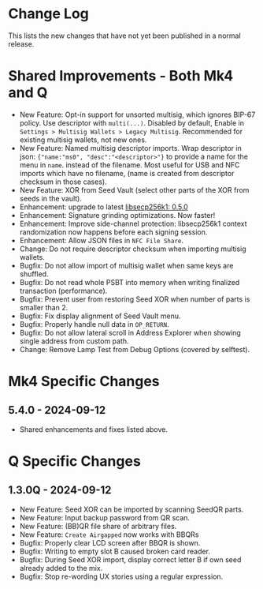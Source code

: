 # Change Log

This lists the new changes that have not yet been published in a normal release.

# Shared Improvements - Both Mk4 and Q

- New Feature: Opt-in support for unsorted multisig, which ignores BIP-67 policy. Use
  descriptor with `multi(...)`. Disabled by default, Enable in 
  `Settings > Multisig Wallets > Legacy Multisig`. Recommended for existing multisig
  wallets, not new ones.
- New Feature: Named multisig descriptor imports. Wrap descriptor in json:
    `{"name:"ms0", "desc":"<descriptor>"}` to provide a name for the menu in `name`.
  instead of the filename. Most useful for USB and NFC imports which have no filename, 
  (name is created from descriptor checksum in those cases).
- New Feature: XOR from Seed Vault (select other parts of the XOR from seeds in the vault).
- Enhancement: upgrade to latest 
  [libsecp256k1: 0.5.0](https://github.com/bitcoin-core/secp256k1/releases/tag/v0.5.0) 
- Enhancement: Signature grinding optimizations. Now faster!
- Enhancement: Improve side-channel protection: libsecp256k1 context randomization now happens
  before each signing session.
- Enhancement: Allow JSON files in `NFC File Share`.
- Change: Do not require descriptor checksum when importing multisig wallets.
- Bugfix: Do not allow import of multisig wallet when same keys are shuffled.
- Bugfix: Do not read whole PSBT into memory when writing finalized transaction (performance).
- Bugfix: Prevent user from restoring Seed XOR when number of parts is smaller than 2.
- Bugfix: Fix display alignment of Seed Vault menu.
- Bugfix: Properly handle null data in `OP_RETURN`.
- Bugfix: Do not allow lateral scroll in Address Explorer when showing single address
  from custom path.
- Change: Remove Lamp Test from Debug Options (covered by selftest).

# Mk4 Specific Changes

## 5.4.0 - 2024-09-12

- Shared enhancements and fixes listed above.


# Q Specific Changes

## 1.3.0Q - 2024-09-12

- New Feature: Seed XOR can be imported by scanning SeedQR parts.
- New Feature: Input backup password from QR scan.
- New Feature: (BB)QR file share of arbitrary files.
- New Feature: `Create Airgapped` now works with BBQRs 
- Bugfix: Properly clear LCD screen after BBQR is shown.
- Bugfix: Writing to empty slot B caused broken card reader.
- Bugfix: During Seed XOR import, display correct letter B if own seed already added to the mix.
- Bugfix: Stop re-wording UX stories using a regular expression.


